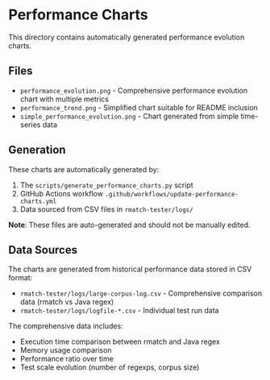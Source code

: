 # Performance Charts

This directory contains automatically generated performance evolution charts.

## Files

- `performance_evolution.png` - Comprehensive performance evolution chart with multiple metrics
- `performance_trend.png` - Simplified chart suitable for README inclusion
- `simple_performance_evolution.png` - Chart generated from simple time-series data

## Generation

These charts are automatically generated by:

1. The `scripts/generate_performance_charts.py` script
2. GitHub Actions workflow `.github/workflows/update-performance-charts.yml`
3. Data sourced from CSV files in `rmatch-tester/logs/`

**Note**: These files are auto-generated and should not be manually edited.

## Data Sources

The charts are generated from historical performance data stored in CSV format:
- `rmatch-tester/logs/large-corpus-log.csv` - Comprehensive comparison data (rmatch vs Java regex)
- `rmatch-tester/logs/logfile-*.csv` - Individual test run data

The comprehensive data includes:
- Execution time comparison between rmatch and Java regex
- Memory usage comparison
- Performance ratio over time
- Test scale evolution (number of regexps, corpus size)